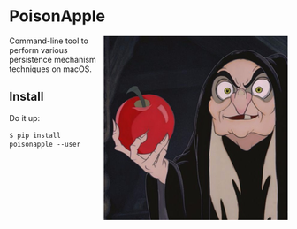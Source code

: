 # PoisonApple

<img src="poisonapple.png" align="right">

Command-line tool to perform various persistence mechanism techniques on macOS.

## Install

Do it up:
```
$ pip install poisonapple --user
```